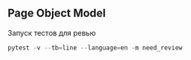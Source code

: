 ## Page Object Model

Запуск тестов для ревью
```python
pytest -v --tb=line --language=en -m need_review
```
